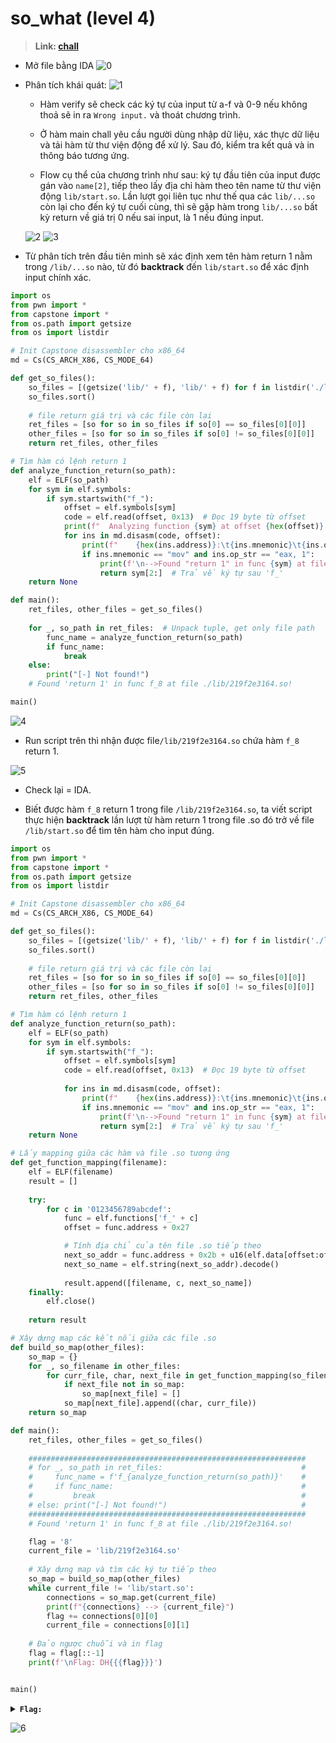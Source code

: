 # so_what (level 4)

>**Link: [chall](https://github.com/anpm2/Cybersecurity/tree/9938f80aecdf819eabe0dc2c76b4d45d3001af4b/Reverse_Engineering/Write-up/Dream_Hack/so_what/chall)**

* Mở file bằng IDA
![0](image/0.png)

* Phân tích khái quát:
    ![1](image/1.png)
    * Hàm verify sẽ check các ký tự của input từ a-f và 0-9 nếu không thoả sẽ in ra `Wrong input.` và thoát chương trình.

    * Ở hàm main chall yêu cầu người dùng nhập dữ liệu, xác thực dữ liệu và tải hàm từ thư viện động để xử lý. Sau đó, kiểm tra kết quả và in thông báo tương ứng.

    * Flow cụ thể của chương trình như sau: ký tự đầu tiên của input được gán vào `name[2]`, tiếp theo lấy địa chỉ hàm theo tên name từ thư viện động `lib/start.so`. Lần lượt gọi liên tục như thế qua các `lib/...so` còn lại cho đến ký tự cuối cùng, thì sẽ gặp hàm trong `lib/...so` bất kỳ return về giá trị 0 nếu sai input, là 1 nếu đúng input.

    ![2](image/2.png)
    ![3](image/3.png)

* Từ phân tích trên đầu tiên mình sẽ xác định xem tên hàm return 1 nằm trong `/lib/...so` nào, từ đó **backtrack** đến `lib/start.so` để xác định input chính xác.

```python
import os
from pwn import *
from capstone import *
from os.path import getsize
from os import listdir

# Init Capstone disassembler cho x86_64
md = Cs(CS_ARCH_X86, CS_MODE_64)

def get_so_files():
    so_files = [(getsize('lib/' + f), 'lib/' + f) for f in listdir('./lib') if f.endswith('.so')]
    so_files.sort()
    
    # file return giá trị và các file còn lại
    ret_files = [so for so in so_files if so[0] == so_files[0][0]]
    other_files = [so for so in so_files if so[0] != so_files[0][0]]
    return ret_files, other_files

# Tìm hàm có lệnh return 1
def analyze_function_return(so_path):
    elf = ELF(so_path)
    for sym in elf.symbols:
        if sym.startswith("f_"):
            offset = elf.symbols[sym]
            code = elf.read(offset, 0x13)  # Đọc 19 byte từ offset
            print(f"  Analyzing function {sym} at offset {hex(offset)}:")
            for ins in md.disasm(code, offset):
                print(f"    {hex(ins.address)}:\t{ins.mnemonic}\t{ins.op_str}")
                if ins.mnemonic == "mov" and ins.op_str == "eax, 1":
                    print(f'\n-->Found "return 1" in func {sym} at file {so_path}!')
                    return sym[2:]  # Trả về ký tự sau 'f_'
    return None

def main():
    ret_files, other_files = get_so_files()
    
    for _, so_path in ret_files:  # Unpack tuple, get only file path
        func_name = analyze_function_return(so_path)
        if func_name:
            break
    else:
        print("[-] Not found!")                              
    # Found 'return 1' in func f_8 at file ./lib/219f2e3164.so!

main()
```

![4](image/4.png)
* Run script trên thì nhận được file`/lib/219f2e3164.so` chứa hàm `f_8` return 1.

![5](image/5.png)
* Check lại = IDA.

* Biết được hàm `f_8` return 1 trong file `/lib/219f2e3164.so`, ta viết script thực hiện **backtrack** lần lượt từ hàm return 1 trong file .so đó trở về file `/lib/start.so` để tìm tên hàm cho input đúng.

```python
import os
from pwn import *
from capstone import *
from os.path import getsize
from os import listdir

# Init Capstone disassembler cho x86_64
md = Cs(CS_ARCH_X86, CS_MODE_64)

def get_so_files():
    so_files = [(getsize('lib/' + f), 'lib/' + f) for f in listdir('./lib') if f.endswith('.so')]
    so_files.sort()
    
    # file return giá trị và các file còn lại
    ret_files = [so for so in so_files if so[0] == so_files[0][0]]
    other_files = [so for so in so_files if so[0] != so_files[0][0]]
    return ret_files, other_files

# Tìm hàm có lệnh return 1
def analyze_function_return(so_path):
    elf = ELF(so_path)
    for sym in elf.symbols:
        if sym.startswith("f_"):
            offset = elf.symbols[sym]
            code = elf.read(offset, 0x13)  # Đọc 19 byte từ offset
            
            for ins in md.disasm(code, offset):
                print(f"    {hex(ins.address)}:\t{ins.mnemonic}\t{ins.op_str}")
                if ins.mnemonic == "mov" and ins.op_str == "eax, 1":
                    print(f'\n-->Found "return 1" in func {sym} at file {so_path}!')
                    return sym[2:]  # Trả về ký tự sau 'f_'
    return None

# Lấy mapping giữa các hàm và file .so tương ứng
def get_function_mapping(filename):
    elf = ELF(filename)
    result = []
    
    try:
        for c in '0123456789abcdef':
            func = elf.functions['f_' + c]
            offset = func.address + 0x27

            # Tính địa chỉ của tên file .so tiếp theo
            next_so_addr = func.address + 0x2b + u16(elf.data[offset:offset+2])
            next_so_name = elf.string(next_so_addr).decode()
            
            result.append([filename, c, next_so_name])
    finally:
        elf.close()
    
    return result

# Xây dựng map các kết nối giữa các file .so
def build_so_map(other_files):
    so_map = {}
    for _, so_filename in other_files:
        for curr_file, char, next_file in get_function_mapping(so_filename):
            if next_file not in so_map:
                so_map[next_file] = []
            so_map[next_file].append((char, curr_file))
    return so_map

def main():
    ret_files, other_files = get_so_files()
    
    ##############################################################
    # for _, so_path in ret_files:                               #
    #     func_name = f'f_{analyze_function_return(so_path)}'    #
    #     if func_name:                                          #
    #         break                                              #
    # else: print("[-] Not found!")                              #
    ##############################################################
    # Found 'return 1' in func f_8 at file ./lib/219f2e3164.so!

    flag = '8'
    current_file = 'lib/219f2e3164.so'
    
    # Xây dựng map và tìm các ký tự tiếp theo
    so_map = build_so_map(other_files)
    while current_file != 'lib/start.so':
        connections = so_map.get(current_file)
        print(f"{connections} --> {current_file}")
        flag += connections[0][0]
        current_file = connections[0][1]
    
    # Đảo ngược chuỗi và in flag
    flag = flag[::-1]
    print(f'\nFlag: DH{{{flag}}}')


main()
```
<details>
  <summary><strong><code>Flag:</code></strong></summary>
  
  ```
  DH{20654ccdb7c43bd1ab398283f9895ac285e8c419c4c157db2f3f50de92599bd8}
  ```

</details>

![6](image/6.png)
